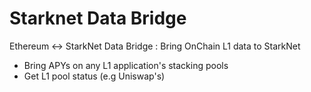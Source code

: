 # Starknet Data Bridge

Ethereum <-> StarkNet Data Bridge : Bring OnChain L1 data to StarkNet

- Bring APYs on any L1 application's stacking pools
- Get L1 pool status (e.g Uniswap's)

